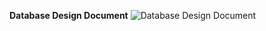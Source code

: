 __Database Design Document__
![Database Design Document](https://user-images.githubusercontent.com/72330302/106669080-58750400-6568-11eb-81cb-1bf2c4ba342b.png)
